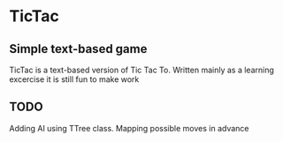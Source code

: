 TicTac
======

Simple text-based game
----------------------

TicTac is a text-based version of Tic Tac To. Written mainly as a learning excercise it is still fun to make work

TODO
----

Adding AI using TTree class. Mapping possible moves in advance